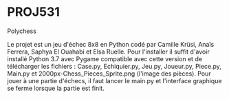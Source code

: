# PROJ531
Polychess


Le projet est un jeu d'échec 8x8 en Python codé par Camille Krüsi, Anaïs Ferrera, Saphya El Ouahabi et Elsa Ruelle.
Pour l'installer il suffit d'avoir installé Python 3.7 avec Pygame compatible avec cette version et de télécharger les fichiers :
Case.py, Echiquier.py, Jeu.py, Joueur.py, Piece.py, Main.py et 2000px-Chess_Pieces_Sprite.png (l'image des pièces).
Pour jouer à une partie d'échecs, il faut lancer le main.py et l'interface graphique se ferme lorsque la partie est finit.
